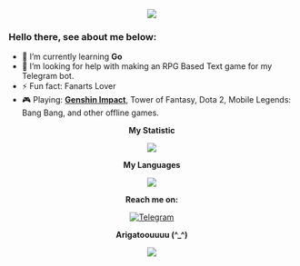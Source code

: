 <p align="center">
  <img src="https://pa1.narvii.com/6099/bc1c421959650c2038fdf789dc93c1faf2fbedf2_hq.gif">
</p>

### Hello there, see about me below:
- 🌱 I’m currently learning **Go**<br>
- 🤔 I’m looking for help with making an RPG Based Text game for my Telegram bot.<br>
- ⚡ Fun fact: Fanarts Lover
- 🎮 Playing: [**Genshin Impact**](https://github.com/rushkii/kiizuha-genshin/blob/master/README.md), Tower of Fantasy, Dota 2, Mobile Legends: Bang Bang, and other offline games.

<p align="center">
  <b>My Statistic</b>
</p>
<p align="center">
  <img src="https://github-readme-stats.vercel.app/api?username=rushkii&show_icons=true&theme=tokyonight"><br>
</p>

<p align="center">
  <b>My Languages</b>
</p>
<p align="center">
  <img src="https://github-readme-stats.vercel.app/api/top-langs/?username=rushkii&layout=compact&theme=nightowl">
</p>

<p align="center">
  <b>Reach me on:</b>
</p>
<p align="center">
  <a href="https://t.me/nekoha" target="_blank"><img src="https://img.shields.io/badge/Telegram-3f5ed8.svg?&?style=social&logo=telegram&color=blue" alt="Telegram"></a>
</p>

<p align="center"><b>Arigatoouuuu (^_^)</b></p>
<p align="center">
  <img src="https://64.media.tumblr.com/59fecf45d53e0262082dfae131ad71aa/tumblr_mk8tt6RUkA1rvrw2eo1_r1_400.gif">
</p>
